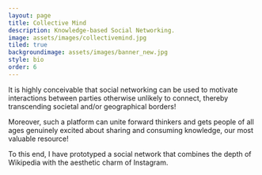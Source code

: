 ```yaml
---
layout: page
title: Collective Mind
description: Knowledge-based Social Networking.
image: assets/images/collectivemind.jpg
tiled: true
backgroundimage: assets/images/banner_new.jpg
style: bio
order: 6
---
```

It is highly conceivable that social networking can be used to motivate interactions between parties otherwise unlikely to connect, thereby transcending societal and/or geographical borders!

Moreover, such a platform can unite forward thinkers and gets people of all ages genuinely excited about sharing and consuming knowledge, our most valuable resource!

To this end, I have prototyped a social network that combines the depth of Wikipedia with the 
aesthetic charm of Instagram. 
